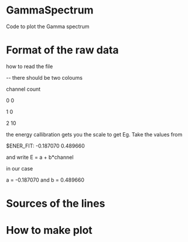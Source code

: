 # GammaSpectrum
Code to plot the Gamma spectrum

# Format of the raw data

how to read the file

-- there should be two coloums

channel count

0 0

1 0

2 10

the energy callibration gets you the scale to get Eg. Take the values from

$ENER_FIT: -0.187070 0.489660

and write E = a + b*channel

in our case

a = -0.187070 and b = 0.489660

# Sources of the lines


# How to make plot

```
